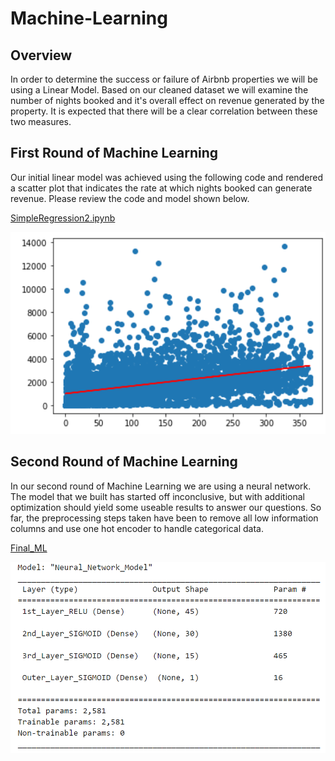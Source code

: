 # Machine-Learning

## Overview

In order to determine the success or failure of Airbnb properties we will be using a Linear Model. Based on our cleaned dataset we will examine the number of nights booked and it's overall effect on revenue generated by the property. It is expected that there will be a clear correlation between these two measures.

## First Round of Machine Learning

Our initial linear model was achieved using the following code and rendered a scatter plot that indicates the rate at which nights booked can generate revenue. Please review the code and model shown below.
<br>

[SimpleRegression2.ipynb](./SimpleRegression2.ipynb)
<br>

![Linear_Regression_Model](./Resources/LinearRegression02.png)

## Second Round of Machine Learning

In our second round of Machine Learning we are using a neural network. The model that we built has started off inconclusive, but with additional optimization should yield some useable results to answer our questions. So far, the preprocessing steps taken have been to remove all low information columns and use one hot encoder to handle categorical data.

[Final_ML](./Final_ML.ipynb)
<br>

![Neural_Network_Model1](./Resources/Model2.png)